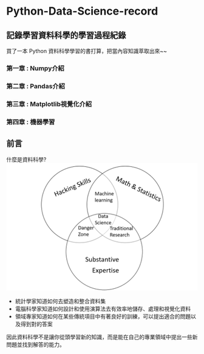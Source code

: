 # Python-Data-Science-record

## 記錄學習資料科學的學習過程紀錄
買了一本 Python 資料科學學習的書打算，把當內容知識萃取出來~~

### 第一章 : Numpy介紹
### 第二章 : Pandas介紹
### 第三章 : Matplotlib視覺化介紹
### 第四章 : 機器學習

## 前言

什麼是資料科學?
![Alt text](%E5%9C%96%E7%89%871.png)
* 統計學家知道如何去塑造和整合資料集
* 電腦科學家知道如何設計和使用演算法去有效率地儲存、處理和視覺化資料
* 領域專家知道如何在某些傳統項目中有著良好的訓練，可以提出適合的問題以及得到對的答案

因此資料科學不是讓你從頭學習新的知識，而是能在自己的專業領域中提出一些新問題並找到解答的能力。

